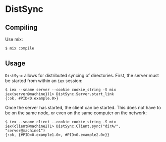 # DistSync

## Compiling

Use mix:

    $ mix compile

## Usage

`DistSync` allows for distributed syncing of directories.  First, the server must be started from within an `iex` session:

    $ iex --sname server --cookie cookie_string -S mix
    iex(server@machine1)1> DistSync.Server.start_link
    {:ok, #PID<0.example.0>}
    
  Once the server has started, the client can be started.  This does not have to be on the same node, or even on the same computer on the network:

    $ iex --sname client --cookie cookie_string -S mix
    iex(client@machine2)1> DistSync.Client.sync("dirA/", "server@machine1")
    {:ok, {#PID<0.example1.0>, #PID<0.example2.0>}}
